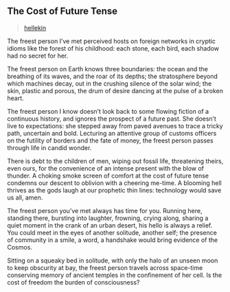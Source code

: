 ## The Cost of Future Tense

> [hellekin](../appendix/attributions.html#hellekin)

<p>The freest person I’ve met perceived hosts on foreign networks in
cryptic idioms like the forest of his childhood: each stone, each
bird, each shadow had no secret for her.</p>

<p>The freest person on Earth knows three boundaries: the ocean and the
breathing of its waves, and the roar of its depths; the stratosphere
beyond which machines decay, out in the crushing silence of the solar
wind; the skin, plastic and porous, the drum of desire dancing at the
pulse of a broken heart.</p>

<p>The freest person I know doesn’t look back to some flowing fiction of
a continuous history, and ignores the prospect of a future past. She
doesn’t live to expectations: she stepped away from paved avenues to
trace a tricky path, uncertain and bold. Lecturing an attentive group
of customs officers on the futility of borders and the fate of money,
the freest person passes through life in candid wonder.</p>

<p>There is debt to the children of men, wiping out fossil life,
threatening theirs, even ours, for the convenience of an intense
present with the blow of thunder. A choking smoke screen of comfort at
the cost of future tense condemns our descent to oblivion with a
cheering me-time. A blooming hell thrives as the gods laugh at our
prophetic thin lines: technology would save us all, amen.</p>

<p>The freest person you’ve met always has time for you. Running here,
standing there, bursting into laughter, frowning, crying along,
sharing a quiet moment in the crank of an urban desert, his hello is
always a relief. You could meet in the eyes of another solitude,
another self; the presence of community in a smile, a word, a
handshake would bring evidence of the Cosmos.</p>

<p>Sitting on a squeaky bed in solitude, with only the halo of an unseen
moon to keep obscurity at bay, the freest person travels across
space-time conserving memory of ancient temples in the confinement of
her cell. Is the cost of freedom the burden of consciousness?</p>
